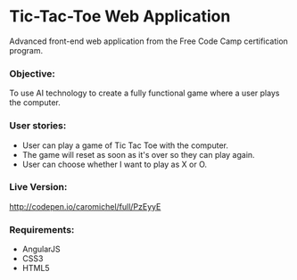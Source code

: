 # Tic-Tac-Toe Web Application

Advanced front-end web application from the Free Code Camp certification program.

### Objective: 
To use AI technology to create a fully functional game where a user plays the computer.

### User stories: 

  - User can play a game of Tic Tac Toe with the computer.
  - The game will reset as soon as it's over so they can play again.
  - User can choose whether I want to play as X or O.


### Live Version:
http://codepen.io/caromichel/full/PzEyyE

### Requirements:
- AngularJS
- CSS3
- HTML5

